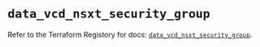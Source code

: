 # `data_vcd_nsxt_security_group`

Refer to the Terraform Registory for docs: [`data_vcd_nsxt_security_group`](https://registry.terraform.io/providers/vmware/vcd/3.10.0/docs/data-sources/nsxt_security_group).

